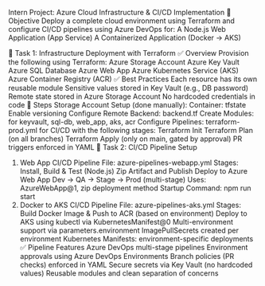 Intern Project: Azure Cloud Infrastructure & CI/CD Implementation
🎯 Objective
Deploy a complete cloud environment using Terraform and configure CI/CD pipelines using Azure DevOps for:
A Node.js Web Application (App Service)
A Containerized Application (Docker → AKS)

🔧 Task 1: Infrastructure Deployment with Terraform
✅ Overview
Provision the following using Terraform:
Azure Storage Account
Azure Key Vault
Azure SQL Database
Azure Web App
Azure Kubernetes Service (AKS)
Azure Container Registry (ACR)
✅ Best Practices
Each resource has its own reusable module
Sensitive values stored in Key Vault (e.g., DB password)
Remote state stored in Azure Storage Account
No hardcoded credentials in code
🔁 Steps
Storage Account Setup (done manually):
Container: tfstate
Enable versioning
Configure Remote Backend: backend.tf
Create Modules: for keyvault, sql-db, web_app, aks, acr
Configure Pipelines:
terraform-prod.yml for CI/CD with the following stages:
Terraform Init
Terraform Plan (on all branches)
Terraform Apply (only on main, gated by approval)
PR triggers enforced in YAML
🚀 Task 2: CI/CD Pipeline Setup
1. Web App CI/CD
Pipeline File: azure-pipelines-webapp.yml
Stages:
Install, Build & Test (Node.js)
Zip Artifact and Publish
Deploy to Azure Web App
Dev → QA → Stage → Prod (multi-stage)
Uses: AzureWebApp@1, zip deployment method
Startup Command: npm run start
2. Docker to AKS CI/CD
Pipeline File: azure-pipelines-aks.yml
Stages:
Build Docker Image & Push to ACR (based on environment)
Deploy to AKS using kubectl via KubernetesManifest@0
Multi-environment support via parameters.environment
ImagePullSecrets created per environment
Kubernetes Manifests: environment-specific deployments
✅ Pipeline Features
Azure DevOps multi-stage pipelines
Environment approvals using Azure DevOps Environments
Branch policies (PR checks) enforced in YAML
Secure secrets via Key Vault (no hardcoded values)
Reusable modules and clean separation of concerns
